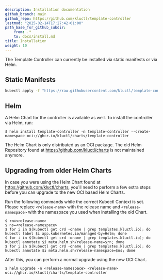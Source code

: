```yaml
---
description: Installation documentation
github_branch: main
github_repo: https://github.com/kluctl/template-controller
lastmod: "2025-02-14T17:27:42+01:00"
path_base_for_github_subdir:
    from: .*
    to: docs/install.md
title: Installation
weight: 10
---
```






The Template Controller can currently be installed via static manifests or via Helm.

## Static Manifests
```sh
kubectl apply -f "https://raw.githubusercontent.com/kluctl/template-controller/v0.9.4/deploy/manifests/template-controller.yaml"
```

## Helm
A Helm Chart for the controller is available as well.
To install the controller via Helm, run:
```shell
$ helm install template-controller -n template-controller --create-namespace oci://ghcr.io/kluctl/charts/template-controller
```

The Helm Chart is only distributed as an OCI package. The old Helm Repository found at https://github.com/kluctl/charts
is not maintained anymore.

## Upgrading from older Helm Charts

In case you were using the Helm Chart found at https://github.com/kluctl/charts, you'll need to perform a few extra
steps before you can upgrade to the new OCI based Helm Charts.

Run the following commands while the correct Kubectl Context is set. Please replace `<release-name>` with the release
name and `<release-namespace>` with the namespace you used when installing the old Chart.

```shell
$ rn=<release-name>
$ ns=<release-namespace>
$ for i in $(kubectl get crd -oname | grep templates.kluctl.io); do kubectl label $i app.kubernetes.io/managed-by=Helm; done
$ for i in $(kubectl get crd -oname | grep templates.kluctl.io); do kubectl annotate $i meta.helm.sh/release-name=$rn; done
$ for i in $(kubectl get crd -oname | grep templates.kluctl.io); do kubectl annotate $i meta.helm.sh/release-namespace=$ns; done
```

After this, you can perform a normal upgrade using the new OCI Chart.

```shell
$ helm upgrade -n <release-namespace> <release-name> oci://ghcr.io/kluctl/charts/template-controller
```